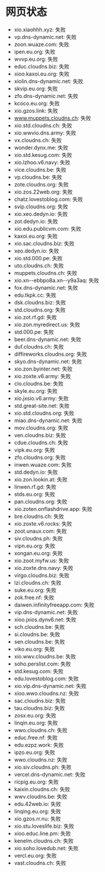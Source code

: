 # 网页状态
- xio.xiaohhh.xyz: 失败
- vp.dns-dynamic.net: 失败
- zoon.wuaze.com: 失败
- ipen.eu.org: 失败
- wvvp.eu.org: 失败
- educ.cloudns.biz: 失败
- xioo.kaxoi.eu.org: 失败
- xiolin.dns-dynamic.net: 失败
- skvip.eu.org: 失败
- zfo.dns-dynamic.net: 失败
- kcoco.eu.org: 失败
- xio.gzos.link: 失败
- www.muppets.cloudns.ch: 失败
- xio.std.cloudns.ch: 失败
- xio.wwvio.dns.army: 失败
- vx.cloudns.ch: 失败
- wonder.dynx.me: 失败
- xio.std.kesug.com: 失败
- xio.lzhoo.v6.navy: 失败
- vice.cloudns.be: 失败
- vp.cloudns.be: 失败
- zote.cloudns.org: 失败
- xio.zos.22web.org: 失败
- chatz.lovestoblog.com: 失败
- svip.cloudns.org: 失败
- xio.xeo.dedyn.io: 失败
- zot.dedyn.io: 失败
- xio.edu.publicvm.com: 失败
- kaxoi.eu.org: 失败
- xio.sac.cloudns.biz: 失败
- xeo.dedyn.io: 失败
- xio.std.000.pe: 失败
- uto.cloudns.ch: 失败
- muppets.cloudns.ch: 失败
- xio.xn--ebbpo8a.xn--y9a3aq: 失败
- fox.dns-dynamic.net: 失败
- edu.tkpk.cc: 失败
- dsk.cloudns.biz: 失败
- std.cloudns.org: 失败
- xio.zot.rf.gd: 失败
- xio.zon.myredirect.us: 失败
- std.000.pe: 失败
- beer.dns-dynamic.net: 失败
- duf.cloudns.ch: 失败
- diffireworks.cloudns.org: 失败
- skyo.dns-dynamic.net: 失败
- xio.zon.byinter.net: 失败
- xio.zoxte.v6.army: 失败
- clo.cloudns.be: 失败
- skyle.eu.org: 失败
- xio.jxsio.v6.army: 失败
- std.great-site.net: 失败
- xio.std.cloudns.org: 失败
- miao.dns-dynamic.net: 失败
- mov.cloudns.org: 失败
- ven.cloudns.biz: 失败
- cdue.cloudns.ch: 失败
- vipk.eu.org: 失败
- zfo.cloudns.org: 失败
- inwen.wuaze.com: 失败
- std.dedyn.io: 失败
- xio.zon.lookin.at: 失败
- linwen.rf.gd: 失败
- stds.eu.org: 失败
- pan.cloudns.org: 失败
- xio.zoten.onflashdrive.app: 失败
- bre.cloudns.ch: 失败
- xio.zoxte.v6.rocks: 失败
- zoot.unaux.com: 失败
- siv.cloudns.ph: 失败
- vipn.eu.org: 失败
- xongan.eu.org: 失败
- xio.zoot.myfw.us: 失败
- xio.zoxte.dns.navy: 失败
- virgo.cloudns.biz: 失败
- lzi.cloudns.ch: 失败
- suke.eu.org: 失败
- zok.free.nf: 失败
- daiwen.infinityfreeapp.com: 失败
- vip.dns-dynamic.net: 失败
- xioo.jxios.dynv6.net: 失败
- sch.cloudns.be: 失败
- si.cloudns.be: 失败
- sen.cloudns.be: 失败
- viko.eu.org: 失败
- xio.wwv.cloudns.be: 失败
- soho.perslist.com: 失败
- std.kesug.com: 失败
- edu.lovestoblog.com: 失败
- xio.vip.dns-dynamic.net: 失败
- xioo.wwo.cloudns.nz: 失败
- sac.cloudns.biz: 失败
- tau.cloudns.biz: 失败
- zosx.eu.org: 失败
- linqin.eu.org: 失败
- wwo.cloudns.ch: 失败
- educ.free.nf: 失败
- edu.ezpz.work: 失败
- ipzo.eu.org: 失败
- wwo.cloudns.nz: 失败
- xio.siv.cloudns.ph: 失败
- vercel.dns-dynamic.net: 失败
- ricpig.eu.org: 失败
- kaixin.cloudns.ch: 失败
- wwv.cloudns.be: 失败
- edu.42web.io: 失败
- linqing.eu.org: 失败
- xio.gzos.rr.nu: 失败
- xio.stu.loveslife.biz: 失败
- xioo.educ.line.pm: 失败
- kenelm.cloudns.ch: 失败
- xio.soho.lovedub.net: 失败
- vercl.eu.org: 失败
- vast.cloudns.ch: 失败

